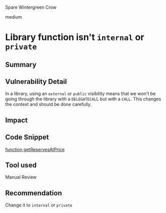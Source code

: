 Spare Wintergreen Crow

medium

# Library function isn't `internal` or `private`

## Summary

## Vulnerability Detail
In a library, using an `external` or `public` visibility means that we won't be going through the library with a `DELEGATECAL`L but with a `CALL`. This changes the context and should be done carefully.
## Impact

## Code Snippet
[function getReservesAtPrice](https://github.com/sherlock-audit/2024-03-arrakis/blob/main/valantis-hot/src/libraries/ReserveMath.sol#L20)
## Tool used

Manual Review

## Recommendation
Change it to `internal` or `private`